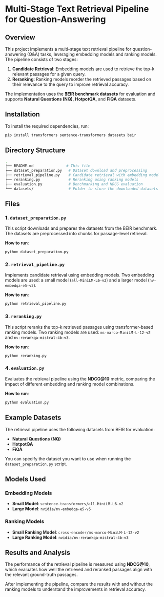 # Multi-Stage Text Retrieval Pipeline for Question-Answering

## Overview

This project implements a multi-stage text retrieval pipeline for question-answering (Q&A) tasks, leveraging embedding models and ranking models. The pipeline consists of two stages:

1. **Candidate Retrieval**: Embedding models are used to retrieve the top-k relevant passages for a given query.
2. **Reranking**: Ranking models reorder the retrieved passages based on their relevance to the query to improve retrieval accuracy.

The implementation uses the **BEIR benchmark datasets** for evaluation and supports **Natural Questions (NQ)**, **HotpotQA**, and **FiQA** datasets.

## Installation

To install the required dependencies, run:

```bash
pip install transformers sentence-transformers datasets beir
```

## Directory Structure

```bash
.
├── README.md               # This file
├── dataset_preparation.py   # Dataset download and preprocessing
├── retrieval_pipeline.py    # Candidate retrieval with embedding models
├── reranking.py             # Reranking using ranking models
├── evaluation.py            # Benchmarking and NDCG evaluation
└── datasets/                # Folder to store the downloaded datasets
```

## Files

### 1. `dataset_preparation.py`

This script downloads and prepares the datasets from the BEIR benchmark. The datasets are preprocessed into chunks for passage-level retrieval.

**How to run**:

```bash
python dataset_preparation.py
```

### 2. `retrieval_pipeline.py`

Implements candidate retrieval using embedding models. Two embedding models are used: a small model (`all-MiniLM-L6-v2`) and a larger model (`nv-embedqa-e5-v5`).

**How to run**:

```bash
python retrieval_pipeline.py
```

### 3. `reranking.py`

This script reranks the top-k retrieved passages using transformer-based ranking models. Two ranking models are used: `ms-marco-MiniLM-L-12-v2` and `nv-rerankqa-mistral-4b-v3`.

**How to run**:

```bash
python reranking.py
```

### 4. `evaluation.py`

Evaluates the retrieval pipeline using the **NDCG@10** metric, comparing the impact of different embedding and ranking model combinations.

**How to run**:

```bash
python evaluation.py
```

## Example Datasets

The retrieval pipeline uses the following datasets from BEIR for evaluation:

- **Natural Questions (NQ)**
- **HotpotQA**
- **FiQA**

You can specify the dataset you want to use when running the `dataset_preparation.py` script.

## Models Used

### Embedding Models

- **Small Model**: `sentence-transformers/all-MiniLM-L6-v2`
- **Large Model**: `nvidia/nv-embedqa-e5-v5`

### Ranking Models

- **Small Ranking Model**: `cross-encoder/ms-marco-MiniLM-L-12-v2`
- **Large Ranking Model**: `nvidia/nv-rerankqa-mistral-4b-v3`

## Results and Analysis

The performance of the retrieval pipeline is measured using **NDCG@10**, which evaluates how well the retrieved and reranked passages align with the relevant ground-truth passages.

After implementing the pipeline, compare the results with and without the ranking models to understand the improvements in retrieval accuracy.

